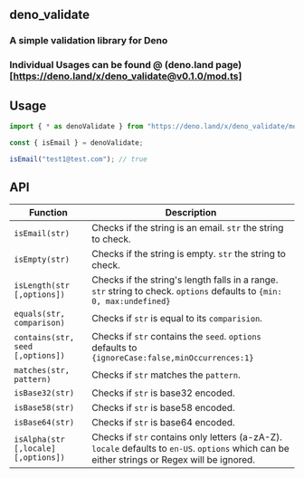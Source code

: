 ## deno_validate

### A simple validation library for Deno

### Individual Usages can be found @ (deno.land page)[https://deno.land/x/deno_validate@v0.1.0/mod.ts]

## Usage

```ts
import { * as denoValidate } from "https://deno.land/x/deno_validate/mod.ts";

const { isEmail } = denoValidate;

isEmail("test1@test.com"); // true

```

## API

| Function                   | Description                                                                                                            |
| -------------------------------- | ---------------------------------------------------------------------------------------------------------------------- |
| `isEmail(str)`             | Checks if the string is an email. `str` the string to check.                                                           |
| `isEmpty(str)`             | Checks if the string is empty. `str` the string to check.                                                              |
| `isLength(str [,options])` | Checks if the string's length falls in a range. `str` string to check. `options` defaults to `{min: 0, max:undefined}` |
| ```equals(str, comparison)```                     | Checks if ```str``` is equal to its ```comparision```.                                                                       |
| ```contains(str, seed [,options])```                     | Checks if ```str``` contains the ```seed```. ```options``` defaults to ```{ignoreCase:false,minOccurrences:1}```                                                             |
| ```matches(str, pattern)```                     | Checks if ```str``` matches the ```pattern```.                                                              |
| ```isBase32(str)```                     | Checks if ```str``` is base32 encoded.                                                              |
| ```isBase58(str)```                     | Checks if ```str``` is base58 encoded.                                                              |
| ```isBase64(str)```                     | Checks if ```str``` is base64 encoded.                                                              |
| ```isAlpha(str [,locale] [,options])```                     | Checks if ```str``` contains only letters (a-zA-Z). ```locale``` defaults to ```en-US```.  ```options``` which can be either strings or Regex will be ignored.                                                            |

